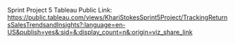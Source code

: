 Sprint Project 5 Tableau Public Link:
https://public.tableau.com/views/KhariStokesSprint5Project/TrackingReturnsSalesTrendsandInsights?:language=en-US&publish=yes&:sid=&:display_count=n&:origin=viz_share_link